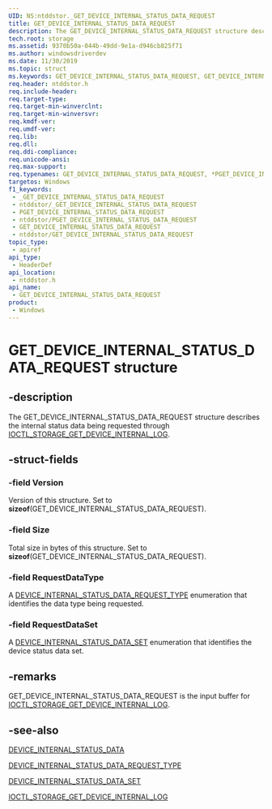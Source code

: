 ```yaml
---
UID: NS:ntddstor._GET_DEVICE_INTERNAL_STATUS_DATA_REQUEST
title: GET_DEVICE_INTERNAL_STATUS_DATA_REQUEST
description: The GET_DEVICE_INTERNAL_STATUS_DATA_REQUEST structure describes the internal status data being requested through IOCTL_STORAGE_GET_DEVICE_INTERNAL_LOG.
tech.root: storage
ms.assetid: 9370b50a-044b-49dd-9e1a-d946cb825f71
ms.author: windowsdriverdev
ms.date: 11/30/2019
ms.topic: struct
ms.keywords: GET_DEVICE_INTERNAL_STATUS_DATA_REQUEST, GET_DEVICE_INTERNAL_STATUS_DATA_REQUEST, *PGET_DEVICE_INTERNAL_STATUS_DATA_REQUEST,
req.header: ntddstor.h
req.include-header: 
req.target-type: 
req.target-min-winverclnt: 
req.target-min-winversvr: 
req.kmdf-ver: 
req.umdf-ver: 
req.lib: 
req.dll: 
req.ddi-compliance: 
req.unicode-ansi: 
req.max-support: 
req.typenames: GET_DEVICE_INTERNAL_STATUS_DATA_REQUEST, *PGET_DEVICE_INTERNAL_STATUS_DATA_REQUEST
targetos: Windows
f1_keywords:
 - _GET_DEVICE_INTERNAL_STATUS_DATA_REQUEST
 - ntddstor/_GET_DEVICE_INTERNAL_STATUS_DATA_REQUEST
 - PGET_DEVICE_INTERNAL_STATUS_DATA_REQUEST
 - ntddstor/PGET_DEVICE_INTERNAL_STATUS_DATA_REQUEST
 - GET_DEVICE_INTERNAL_STATUS_DATA_REQUEST
 - ntddstor/GET_DEVICE_INTERNAL_STATUS_DATA_REQUEST
topic_type:
 - apiref
api_type:
 - HeaderDef
api_location:
 - ntddstor.h
api_name:
 - GET_DEVICE_INTERNAL_STATUS_DATA_REQUEST
product:
 - Windows
---
```


# GET_DEVICE_INTERNAL_STATUS_DATA_REQUEST structure


## -description

The GET_DEVICE_INTERNAL_STATUS_DATA_REQUEST structure describes the internal status data being requested through [IOCTL_STORAGE_GET_DEVICE_INTERNAL_LOG](ni-ntddstor-ioctl_storage_get_device_internal_log.md).

## -struct-fields

### -field Version

Version of this structure. Set to **sizeof**(GET_DEVICE_INTERNAL_STATUS_DATA_REQUEST).

### -field Size

Total size in bytes of this structure. Set to **sizeof**(GET_DEVICE_INTERNAL_STATUS_DATA_REQUEST).

### -field RequestDataType

A [DEVICE_INTERNAL_STATUS_DATA_REQUEST_TYPE](ne-ntddstor-device_internal_status_data_request_type.md) enumeration that identifies the data type being requested.

### -field RequestDataSet

A [DEVICE_INTERNAL_STATUS_DATA_SET](ne-ntddstor-device_internal_status_data_set.md) enumeration that identifies the device status data set.

## -remarks

GET_DEVICE_INTERNAL_STATUS_DATA_REQUEST is the input buffer for [IOCTL_STORAGE_GET_DEVICE_INTERNAL_LOG](ni-ntddstor-ioctl_storage_get_device_internal_log.md).

## -see-also

[DEVICE_INTERNAL_STATUS_DATA](ns-ntddstor-device_internal_status_data.md)

[DEVICE_INTERNAL_STATUS_DATA_REQUEST_TYPE](ne-ntddstor-device_internal_status_data_request_type.md)

[DEVICE_INTERNAL_STATUS_DATA_SET](ne-ntddstor-device_internal_status_data_set.md)

[IOCTL_STORAGE_GET_DEVICE_INTERNAL_LOG](ni-ntddstor-ioctl_storage_get_device_internal_log.md)

